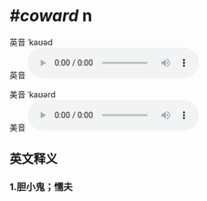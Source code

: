 # ***\#coward*** n
英音 ˈkaʊəd  
英音
<audio src="./media/coward1_AAC.aac" controls="controls"></audio>

美音 ˈkaʊərd  
美音
<audio src="./media/coward2_AAC.aac" controls="controls"></audio>



  

英文释义
---
### 1.**胆小鬼；懦夫**  


